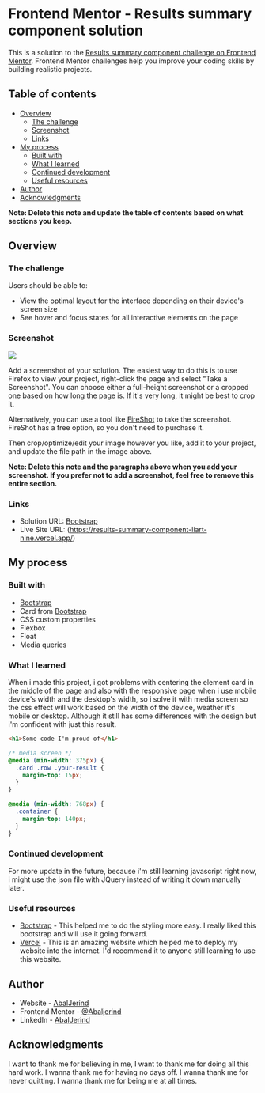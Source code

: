 # Frontend Mentor - Results summary component solution

This is a solution to the [Results summary component challenge on Frontend Mentor](https://www.frontendmentor.io/challenges/results-summary-component-CE_K6s0maV). Frontend Mentor challenges help you improve your coding skills by building realistic projects.

## Table of contents

- [Overview](#overview)
  - [The challenge](#the-challenge)
  - [Screenshot](#screenshot)
  - [Links](#links)
- [My process](#my-process)
  - [Built with](#built-with)
  - [What I learned](#what-i-learned)
  - [Continued development](#continued-development)
  - [Useful resources](#useful-resources)
- [Author](#author)
- [Acknowledgments](#acknowledgments)

**Note: Delete this note and update the table of contents based on what sections you keep.**

## Overview

### The challenge

Users should be able to:

- View the optimal layout for the interface depending on their device's screen size
- See hover and focus states for all interactive elements on the page

### Screenshot

![](./screenshot.jpg)

Add a screenshot of your solution. The easiest way to do this is to use Firefox to view your project, right-click the page and select "Take a Screenshot". You can choose either a full-height screenshot or a cropped one based on how long the page is. If it's very long, it might be best to crop it.

Alternatively, you can use a tool like [FireShot](https://getfireshot.com/) to take the screenshot. FireShot has a free option, so you don't need to purchase it.

Then crop/optimize/edit your image however you like, add it to your project, and update the file path in the image above.

**Note: Delete this note and the paragraphs above when you add your screenshot. If you prefer not to add a screenshot, feel free to remove this entire section.**

### Links

- Solution URL: [Bootstrap](https://getbootstrap.com/)
- Live Site URL: (https://results-summary-component-liart-nine.vercel.app/)

## My process

### Built with

- [Bootstrap](https://getbootstrap.com/)
- Card from [Bootstrap](https://getbootstrap.com/)
- CSS custom properties
- Flexbox
- Float
- Media queries

### What I learned

When i made this project, i got problems with centering the element card in the middle of the page and also with the responsive page when i use mobile device's width and the desktop's width, so i solve it with media screen so the css effect will work based on the width of the device, weather it's mobile or desktop. Although it still has some differences with the design but i'm confident with just this result.

```html
<h1>Some code I'm proud of</h1>
```

```css
/* media screen */
@media (min-width: 375px) {
  .card .row .your-result {
    margin-top: 15px;
  }
}

@media (min-width: 768px) {
  .container {
    margin-top: 140px;
  }
}
```

### Continued development

For more update in the future, because i'm still learning javascript right now, i might use the json file with JQuery instead of writing it down manually later.

### Useful resources

- [Bootstrap](https://getbootstrap.com/) - This helped me to do the styling more easy. I really liked this bootstrap and will use it going forward.
- [Vercel](https://vercel.com) - This is an amazing website which helped me to deploy my website into the internet. I'd recommend it to anyone still learning to use this website.

## Author

- Website - [AbalJerind](https://qr-code-main-three.vercel.app/)
- Frontend Mentor - [@Abaljerind](https://www.frontendmentor.io/profile/Abaljerind)
- LinkedIn - [AbalJerind](https://www.linkedin.com/in/abal-jerind-baa90519a/)

## Acknowledgments

I want to thank me for believing in me, I want to thank me for doing all this hard work. I wanna thank me for having no days off. I wanna thank me for never quitting. I wanna thank me for being me at all times.

